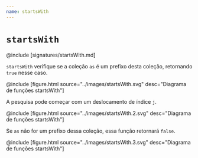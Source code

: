 ```yaml
---
name: startsWith
---
```


# `startsWith`

@include [signatures/startsWith.md]

`startsWith` verifique se a coleção `as` é um prefixo desta coleção, retornando `true` nesse caso.

@include [figure.html source="../images/startsWith.svg" desc="Diagrama de funções startsWith"]

A pesquisa pode começar com um deslocamento de índice `j`.

@include [figure.html source="../images/startsWith.2.svg" desc="Diagrama de funções startsWith"]

Se `as` não for um prefixo dessa coleção, essa função retornará `false`.

@include [figure.html source="../images/startsWith.3.svg" desc="Diagrama de funções startsWith"]
